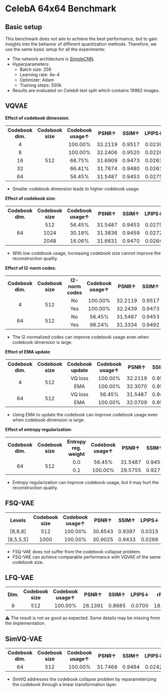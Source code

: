 # CelebA 64x64 Benchmark



## Basic setup

This benchmark does not aim to achieve the best performance, but to gain insights into the behavior of different quantization methods.
Therefore, we use the same basic setup for all the experiments:

- The network architecture is [SimpleCNN](../models/autoencoder/simple_cnn.py).
- Hyperparameters:
  - Batch size: 256
  - Learning rate: 4e-4
  - Optimizer: Adam
  - Training steps: 500k
- Results are evaluated on CelebA test split which contains 19962 images.



## VQVAE

**Effect of codebook dimension**:

<table style="text-align: center;">
<tr>
    <th>Codebook dim.</th>
    <th>Codebook size</th>
    <th>Codebook usage↑</th>
    <th>PSNR↑</th>
    <th>SSIM↑</th>
    <th>LPIPS↓</th>
    <th>rFID↓</th>
</tr>
<tr>
    <td>4</td>
    <td rowspan="5">512</td>
    <td>100.00%</td>
    <td>32.2119</td>
    <td>0.9517</td>
    <td>0.0239</td>
    <td>16.3249</td>
</tr>
<tr>
    <td>8</td>
    <td>100.00%</td>
    <td>32.2406</td>
    <td>0.9520</td>
    <td>0.0228</td>
    <td>16.6592</td>
</tr>
<tr>
    <td>16</td>
    <td>68.75%</td>
    <td>31.6909</td>
    <td>0.9473</td>
    <td>0.0263</td>
    <td>16.4272</td>
</tr>
<tr>
    <td>32</td>
    <td>66.41%</td>
    <td>31.7674</td>
    <td>0.9480</td>
    <td>0.0261</td>
    <td>16.3970</td>
</tr>
<tr>
    <td>64</td>
    <td>56.45%</td>
    <td>31.5487</td>
    <td>0.9453</td>
    <td>0.0275</td>
    <td>16.8227</td>
</tr>
</table>

- Smaller codebook dimension leads to higher codebook usage.

**Effect of codebook size**:

<table style="text-align: center;">
<tr>
    <th>Codebook dim.</th>
    <th>Codebook size</th>
    <th>Codebook usage↑</th>
    <th>PSNR↑</th>
    <th>SSIM↑</th>
    <th>LPIPS↓</th>
    <th>rFID↓</th>
</tr>
<tr>
    <td rowspan="3">64</td>
    <td>512</td>
    <td>56.45%</td>
    <td>31.5487</td>
    <td>0.9453</td>
    <td>0.0275</td>
    <td>16.8227</td>
</tr>
<tr>
    <td>1024</td>
    <td>30.18%</td>
    <td>31.3836</td>
    <td>0.9459</td>
    <td>0.0272</td>
    <td>16.4965</td>
</tr>
<tr>
    <td>2048</td>
    <td>16.06%</td>
    <td>31.6631</td>
    <td>0.9470</td>
    <td>0.0264</td>
    <td>16.5808</td>
</tr>
</table>

- With low codebook usage, increasing codebook size cannot improve the reconstruction quality.

**Effect of l2-norm codes**:

<table style="text-align: center;">
<tr>
    <th>Codebook dim.</th>
    <th>Codebook size</th>
    <th>l2-norm codes</th> 
    <th>Codebook usage↑</th>
    <th>PSNR↑</th>
    <th>SSIM↑</th>
    <th>LPIPS↓</th>
    <th>rFID↓</th>
</tr>
<tr>
    <td rowspan="2">4</td>
    <td rowspan="2">512</td>
    <td>No</td>
    <td>100.00%</td>
    <td>32.2119</td>
    <td>0.9517</td>
    <td>0.0239</td>
    <td>16.3249</td>
</tr>
<tr>
    <td>Yes</td>
    <td>100.00%</td>
    <td>32.2439</td>
    <td>0.9473</td>
    <td></td>
    <td>16.4495</td>
</tr>
<tr>
    <td rowspan="2">64</td>
    <td rowspan="2">512</td>
    <td>No</td>
    <td>56.45%</td>
    <td>31.5487</td>
    <td>0.9453</td>
    <td>0.0275</td>
    <td>16.8227</td>
</tr>
<tr>
    <td>Yes</td>
    <td>98.24%</td>
    <td>31.3334</td>
    <td>0.9492</td>
    <td>0.0209</td>
    <td>12.9127</td>
</tr>
</table>

- The l2-normalized codes can improve codebook usage even when codebook dimension is large.

**Effect of EMA update**:

<table style="text-align: center;">
<tr>
    <th>Codebook dim.</th>
    <th>Codebook size</th>
    <th>Codebook update</th>
    <th>Codebook usage↑</th>
    <th>PSNR↑</th>
    <th>SSIM↑</th>
    <th>LPIPS↓</th>
    <th>rFID↓</th>
</tr>
<tr>
    <td rowspan="2">4</td>
    <td rowspan="2">512</td>
    <td>VQ loss</td>
    <td>100.00%</td>
    <td>32.2119</td>
    <td>0.9517</td>
    <td>0.0239</td>
    <td>16.3249</td>
</tr>
<tr>
    <td>EMA</td>
    <td>100.00%</td>
    <td>32.3070</td>
    <td>0.9528</td>
    <td>0.0224</td>
    <td>16.3338</td>
</tr>
<tr>
    <td rowspan="2">64</td>
    <td rowspan="2">512</td>
    <td>VQ loss</td>
    <td>56.45%</td>
    <td>31.5487</td>
    <td>0.9453</td>
    <td>0.0275</td>
    <td>16.8227</td>
</tr>
<tr>
    <td>EMA</td>
    <td>100.00%</td>
    <td>32.0709</td>
    <td>0.9516</td>
    <td>0.0228</td>
    <td>15.5629</td>
</tr>
</table>

- Using EMA to update the codebook can improve codebook usage even when codebook dimension is large.

**Effect of entropy regularization**:

<table style="text-align: center;">
<tr>
    <th>Codebook dim.</th>
    <th>Codebook size</th>
    <th>Entropy reg. weight</th>
    <th>Codebook usage↑</th>
    <th>PSNR↑</th>
    <th>SSIM↑</th>
    <th>LPIPS↓</th>
    <th>rFID↓</th>
</tr>
<tr>
    <td rowspan="2">64</td>
    <td rowspan="2">512</td>
    <td>0.0</td>
    <td>56.45%</td>
    <td>31.5487</td>
    <td>0.9453</td>
    <td>0.0275</td>
    <td>16.8227</td>
</tr>
<tr>
    <td>0.1</td>
    <td>100.00%</td>
    <td>29.5755</td>
    <td>0.9277</td>
    <td>0.0422</td>
    <td>14.1500</td>
</tr>
</table>

- Entropy regularization can improve codebook usage, but it may hurt the reconstruction quality.



## FSQ-VAE

<table style="text-align: center;">
<tr>
    <th>Levels</th>
    <th>Codebook size</th> 
    <th>Codebook usage↑</th>
    <th>PSNR↑</th>
    <th>SSIM↑</th>
    <th>LPIPS↓</th>
    <th>rFID↓</th>
</tr>
<tr>
    <td style="text-align: center">[8,8,8]</td>
    <td style="text-align: center">512</td>
    <td style="text-align: center">100.00%</td>
    <td style="text-align: center">30.8543</td>
    <td style="text-align: center">0.9397</td>
    <td style="text-align: center">0.0315</td>
    <td style="text-align: center">15.7079</td>
</tr>
<tr>
    <td style="text-align: center">[8,5,5,5]</td>
    <td style="text-align: center">1000</td>
    <td style="text-align: center">100.00%</td>
    <td style="text-align: center">30.9025</td>
    <td style="text-align: center">0.9433</td>
    <td style="text-align: center">0.0266</td>
    <td style="text-align: center">15.8230</td>
</tr>
</table>

- FSQ-VAE does not suffer from the codebook collapse problem.
- FSQ-VAE can achieve comparable performance with VQVAE of the same codebook size.



## LFQ-VAE

<table style="text-align: center;">
<tr>
    <th>Dim.</th>
    <th>Codebook size</th> 
    <th>Codebook usage↑</th>
    <th>PSNR↑</th>
    <th>SSIM↑</th>
    <th>LPIPS↓</th>
    <th>rFID↓</th>
</tr>
<tr>
    <td>9</td>
    <td>512</td>
    <td>100.00%</td>
    <td>26.1391</td>
    <td>0.8685</td>
    <td>0.0700</td>
    <td>18.5518</td>
</table>

⚠️ The result is not as good as expected. Some details may be missing from the implementation.



## SimVQ-VAE

<table style="text-align: center;">
<tr>
    <th>Codebook dim.</th>
    <th>Codebook size</th> 
    <th>Codebook usage↑</th>
    <th>PSNR↑</th>
    <th>SSIM↑</th>
    <th>LPIPS↓</th>
    <th>rFID↓</th>
</tr>
<tr>
    <td>64</td>
    <td>512</td>
    <td>100.00%</td>
    <td>31.7468</td>
    <td>0.9494</td>
    <td>0.0242</td>
    <td>14.9863</td>
</tr>
</table>

- SimVQ addresses the codebook collapse problem by reparameterizing the codebook through a linear transformation layer.
